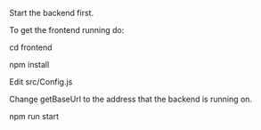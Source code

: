 Start the backend first.

To get the frontend running do:

cd frontend

npm install

Edit src/Config.js

Change getBaseUrl to the address that the backend is running on.

npm run start
